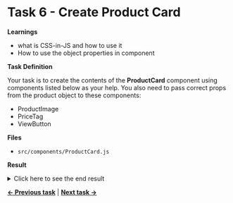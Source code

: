 # Task 6 - Create Product Card

**Learnings**

- what is CSS-in-JS and how to use it
- How to use the object properties in component

**Task Definition**

Your task is to create the contents of the **ProductCard** component using components listed below as your help. You also need to pass correct props from the product object to these components:

- ProductImage
- PriceTag
- ViewButton

**Files**

- `src/components/ProductCard.js`


**Result**

<details>
  <summary>Click here to see the end result</summary>
  <p>

```jsx
import React from 'react'
import { Link } from 'react-router-dom'
import ProductImage from './ProductImage'
import PriceTag from './PriceTag'
import styled from 'styled-components'

const ViewButton = styled(Link)`
  display: block;
  text-transform: uppercase;
  font-style: normal;
  font-weight: 800;
  font-size: 13px;
  line-height: 14px;
  text-align: center;
  letter-spacing: 0.05em;
  border: 1px solid #181818;
  border-radius: 4px;
  padding: 12px;

  &:hover {
    background-color: #eee;
  }
`

function ProductCard({ product }) {
  return (
    <div className="product-card">
      <ProductImage image={product.image} />
      <h3>{product.title}</h3>
      <PriceTag price={product.variant.price} />
      <ViewButton to={`/product/${product.id}`}>
        View product
      </ViewButton>
    </div>
  )
}

export default ProductCard
```

  </p>
</details>

**[← Previous task](./task5.md)** | **[Next task →](./task7.md)**